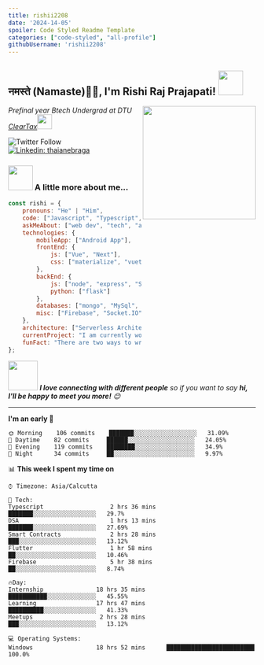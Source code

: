 ```yaml
---
title: rishii2208
date: '2024-14-05'
spoiler: Code Styled Readme Template
categories: ["code-styled", "all-profile"]
githubUsername: 'rishii2208'
---
```


<h2>नमस्ते (Namaste)🙏🏻, I'm Rishi Raj Prajapati! <img src="https://media.giphy.com/media/12oufCB0MyZ1Go/giphy.gif" width="50"></h2>
<img align='right' src="https://media.giphy.com/media/M9gbBd9nbDrOTu1Mqx/giphy.gif" width="230">
<p><em>Prefinal year Btech Undergrad at DTU <a href="http://www.cleartax.in">ClearTax</a><img src="https://media.giphy.com/media/WUlplcMpOCEmTGBtBW/giphy.gif" width="30"> 
</em></p>

![Twitter Follow](https://img.shields.io/twitter/follow/rishii_2208?label=Follow)
[![Linkedin: thaianebraga](https://img.shields.io/badge/-rishi-blue?style=flat-square&logo=Linkedin&logoColor=white&link=https://www.linkedin.com/in/rishi-raj-prajapati//)](https://www.linkedin.com/in/rishi-raj-prajapati/)


### <img src="https://media.giphy.com/media/VgCDAzcKvsR6OM0uWg/giphy.gif" width="50"> A little more about me...  

```javascript
const rishi = {
    pronouns: "He" | "Him",
    code: ["Javascript", "Typescript", "Python", "Java", "php"],
    askMeAbout: ["web dev", "tech", "app dev", "Blockchain"],
    technologies: {
        mobileApp: ["Android App"],
        frontEnd: {
            js: ["Vue", "Next"],
            css: ["materialize", "vuetify", "bootstrap"]
        },
        backEnd: {
            js: ["node", "express", "SuiteScript"],
            python: ["flask"]
        },
        databases: ["mongo", "MySql", "sqlite"],
        misc: ["Firebase", "Socket.IO", "selenium", "open-cv", "php", "SuiteApp"]
    },
    architecture: ["Serverless Architecture", "Progressive web applications", "Single page applications"],
    currentProject: "I am currently working as Intern in Zebpay",
    funFact: "There are two ways to write error-free programs; only the third one works"
};
```

<img src="https://media.giphy.com/media/LnQjpWaON8nhr21vNW/giphy.gif" width="60"> <em><b>I love connecting with different people</b> so if you want to say <b>hi, I'll be happy to meet you more!</b> 😊</em>

---
<!--START_SECTION:waka-->
**I'm an early 🐤** 

```text
🌞 Morning    106 commits    ███████░░░░░░░░░░░░░░░░░░   31.09% 
🌆 Daytime    82 commits     ██████░░░░░░░░░░░░░░░░░░░   24.05% 
🌃 Evening    119 commits    ████████░░░░░░░░░░░░░░░░░   34.9% 
🌙 Night      34 commits     ██░░░░░░░░░░░░░░░░░░░░░░░   9.97%

```


📊 **This week I spent my time on** 

```text
⌚︎ Timezone: Asia/Calcutta

💬 Tech: 
Typescript                   2 hrs 36 mins       ███████░░░░░░░░░░░░░░░░░░   29.7% 
DSA                          1 hrs 13 mins       ███████░░░░░░░░░░░░░░░░░░   27.69%
Smart Contracts              2 hrs 28 mins       ███░░░░░░░░░░░░░░░░░░░░░░   13.12% 
Flutter                      1 hr 58 mins        ██░░░░░░░░░░░░░░░░░░░░░░░   10.46% 
Firebase                     5 hr 38 mins        ██░░░░░░░░░░░░░░░░░░░░░░░   8.74%

🔥Day: 
Internship               18 hrs 35 mins       ███████████░░░░░░░░░░░░░░   45.55% 
Learning                 17 hrs 47 mins       ██████████░░░░░░░░░░░░░░░   41.33% 
Meetups                   2 hrs 28 mins       ███░░░░░░░░░░░░░░░░░░░░░░   13.12%

💻 Operating Systems: 
Windows                  18 hrs 52 mins      █████████████████████████   100.0%

```


<!--END_SECTION:waka-->

